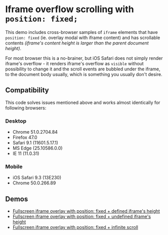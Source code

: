 # Iframe overflow scrolling with `position: fixed;`

This demo includes cross-browser samples of `iframe` elements that have `position: fixed` (ie. overlay modal with iframe content) and has scrollable contents _(iframe's content height is larger than the parent document height)_.

For most browser this is a no-brainer, but iOS Safari does not simply render iframe's overflow - it renders iframe's overflow as `visible` without possibility to change it and the scroll events are bubbled under the iframe, to the document body usually, which is something you usually don't desire.

## Compatibility
This code solves issues mentioned above and works almost identically for following browsers:

### Desktop

* Chrome 51.0.2704.84
* Firefox 47.0
* Safari 9.1 (11601.5.17.1)
* MS Edge (25.10586.0.0)
* IE 11 (11.0.31) 

### Mobile

* iOS Safari 9.3 (13E230)
* Chrome 50.0.266.89

## Demos

* [Fullscreen iframe overlay with position: fixed + defined iframe's height](https://rawgit.com/zdanowiczkonrad/iframe-fixed/master/01-fullscreen.html)
* [Fullscreen iframe overlay with position: fixed + undefined iframe's height](https://rawgit.com/zdanowiczkonrad/iframe-fixed/master//02-fullscreen-no-height.html)
* [Fullscreen iframe overlay with position: fixed + infinite scroll](https://rawgit.com/zdanowiczkonrad/iframe-fixed/master/03-infiniscroll.html)
